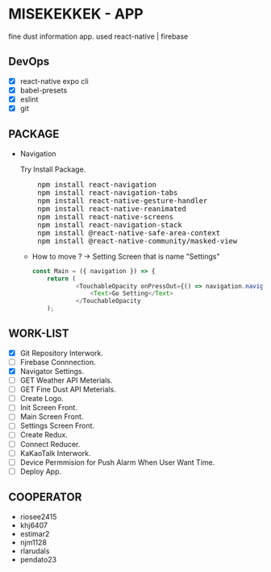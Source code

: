 # MISEKEKKEK - APP

fine dust information app. used react-native | firebase

## DevOps

- [x] react-native expo cli
- [x] babel-presets
- [x] eslint
- [x] git

## PACKAGE

- Navigation

  Try Install Package.

   <pre>
      npm install react-navigation
      npm install react-navigation-tabs
      npm install react-native-gesture-handler
      npm install react-native-reanimated
      npm install react-native-screens
      npm install react-navigation-stack
      npm install @react-native-safe-area-context
      npm install @react-native-community/masked-view
  </pre>

  - How to move ? -> Setting Screen that is name "Settings"

    ```js
    const Main = ({ navigation }) => {
        return (
                <TouchableOpacity onPressOut={() => navigation.navigate({ routeName: "Settings" })} >
                    <Text>Go Setting</Text>
                </TouchableOpacity
        );
    ```

## WORK-LIST

- [x] Git Repository Interwork.
- [ ] Firebase Connnection.
- [x] Navigator Settings.
- [ ] GET Weather API Meterials.
- [ ] GET Fine Dust API Meterials.
- [ ] Create Logo.
- [ ] Init Screen Front.
- [ ] Main Screen Front.
- [ ] Settings Screen Front.
- [ ] Create Redux.
- [ ] Connect Reducer.
- [ ] KaKaoTalk Interwork.
- [ ] Device Permmision for Push Alarm When User Want Time.
- [ ] Deploy App.

## COOPERATOR

- riosee2415
- khj6407
- estimar2
- njm1128
- rlarudals
- pendato23
